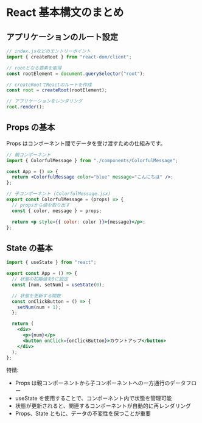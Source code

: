 # React 基本構文のまとめ

## アプリケーションのルート設定

```jsx
// index.jsなどのエントリーポイント
import { createRoot } from "react-dom/client";

// rootとなる要素を取得
const rootElement = document.querySelector("root");

// createRootでReactのルートを作成
const root = createRoot(rootElement);

// アプリケーションをレンダリング
root.render();
```

## Props の基本

Props はコンポーネント間でデータを受け渡すための仕組みです。

```jsx
// 親コンポーネント
import { ColorfulMessage } from "./components/ColorfulMessage";

const App = () => {
  return <ColorfulMessage color="blue" message="こんにちは" />;
};

// 子コンポーネント (ColorfulMessage.jsx)
export const ColorfulMessage = (props) => {
  // propsから値を取り出す
  const { color, message } = props;

  return <p style={{ color: color }}>{message}</p>;
};
```

## State の基本

```jsx
import { useState } from "react";

export const App = () => {
  // 状態の初期値を0に設定
  const [num, setNum] = useState(0);

  // 状態を更新する関数
  const onClickButton = () => {
    setNum(num + 1);
  };

  return (
    <div>
      <p>{num}</p>
      <button onClick={onClickButton}>カウントアップ</button>
    </div>
  );
};
```

特徴:

- Props は親コンポーネントから子コンポーネントへの一方通行のデータフロー
- useState を使用することで、コンポーネント内で状態を管理可能
- 状態が更新されると、関連するコンポーネントが自動的に再レンダリング
- Props、State ともに、データの不変性を保つことが重要
